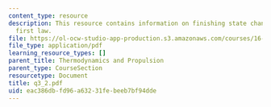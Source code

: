 ```yaml
---
content_type: resource
description: This resource contains information on finishing state changes, starting
  first law.
file: https://ol-ocw-studio-app-production.s3.amazonaws.com/courses/16-01-unified-engineering-i-ii-iii-iv-fall-2005-spring-2006/eac386dbfd96a63231febeeb7bf94dde_q3_2.pdf
file_type: application/pdf
learning_resource_types: []
parent_title: Thermodynamics and Propulsion
parent_type: CourseSection
resourcetype: Document
title: q3_2.pdf
uid: eac386db-fd96-a632-31fe-beeb7bf94dde
---
```

